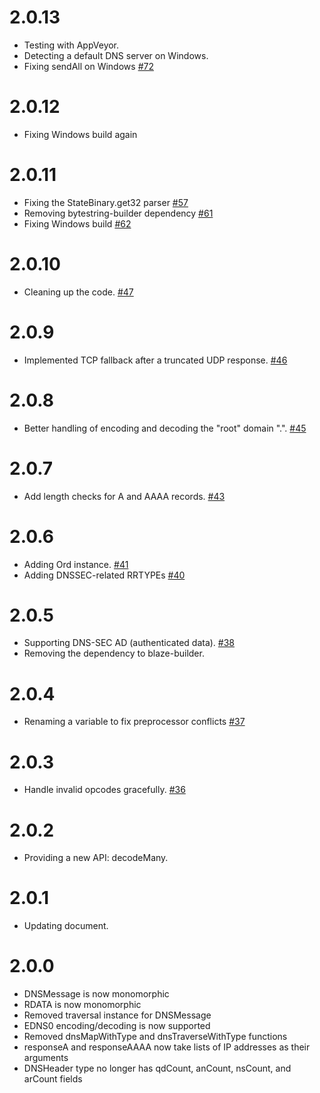 # 2.0.13
- Testing with AppVeyor.
- Detecting a default DNS server on Windows.
- Fixing sendAll on Windows [#72](https://github.com/kazu-yamamoto/dns/pull/72)

# 2.0.12
- Fixing Windows build again

# 2.0.11
- Fixing the StateBinary.get32 parser [#57](https://github.com/kazu-yamamoto/dns/pull/57)
- Removing bytestring-builder dependency [#61](https://github.com/kazu-yamamoto/dns/pull/61)
- Fixing Windows build [#62](https://github.com/kazu-yamamoto/dns/pull/62)

# 2.0.10
- Cleaning up the code. [#47](https://github.com/kazu-yamamoto/dns/pull/47)

# 2.0.9
- Implemented TCP fallback after a truncated UDP response. [#46](https://github.com/kazu-yamamoto/dns/pull/46)

# 2.0.8
- Better handling of encoding and decoding the "root" domain ".". [#45](https://github.com/kazu-yamamoto/dns/pull/45)

# 2.0.7
- Add length checks for A and AAAA records. [#43](https://github.com/kazu-yamamoto/dns/pull/43)

# 2.0.6
- Adding Ord instance. [#41](https://github.com/kazu-yamamoto/dns/pull/41)
- Adding DNSSEC-related RRTYPEs [#40](https://github.com/kazu-yamamoto/dns/pull/40)

# 2.0.5
- Supporting DNS-SEC AD (authenticated data). [#38](https://github.com/kazu-yamamoto/dns/pull/38)
- Removing the dependency to blaze-builder.

# 2.0.4
- Renaming a variable to fix preprocessor conflicts [#37](https://github.com/kazu-yamamoto/dns/pull/37)

# 2.0.3
- Handle invalid opcodes gracefully. [#36](https://github.com/kazu-yamamoto/dns/pull/36)

# 2.0.2
- Providing a new API: decodeMany.

# 2.0.1
- Updating document.

# 2.0.0
- DNSMessage is now monomorphic
- RDATA is now monomorphic
- Removed traversal instance for DNSMessage
- EDNS0 encoding/decoding is now supported
- Removed dnsMapWithType and dnsTraverseWithType functions
- responseA and responseAAAA now take lists of IP addresses as their arguments
- DNSHeader type no longer has qdCount, anCount, nsCount, and arCount fields

